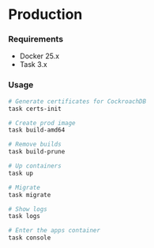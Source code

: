 # Production

### Requirements

- Docker 25.x
- Task 3.x

### Usage

```bash
# Generate certificates for CockroachDB
task certs-init

# Create prod image
task build-amd64

# Remove builds
task build-prune

# Up containers
task up

# Migrate
task migrate

# Show logs
task logs

# Enter the apps container
task console
```
